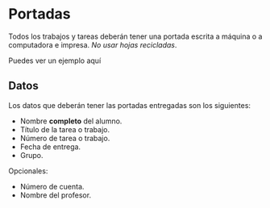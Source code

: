 # Portadas

Todos los trabajos y tareas deberán tener una portada escrita a máquina o a computadora e impresa. *No usar hojas recicladas*.

Puedes ver un ejemplo aquí

## Datos

Los datos que deberán tener las portadas entregadas son los siguientes:

- Nombre **completo** del alumno.
- Título de la tarea o trabajo.
- Número de tarea o trabajo.
- Fecha de entrega.
- Grupo.

Opcionales:

- Número de cuenta.
- Nombre del profesor.
